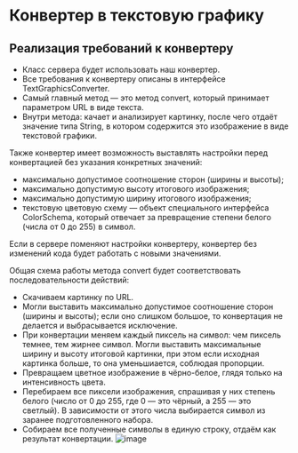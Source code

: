 # Конвертер в текстовую графику

## Реализация требований к конвертеру

- Класс сервера будет использовать наш конвертер. 
- Все требования к конвертеру описаны в интерфейсе TextGraphicsConverter.
- Самый главный метод — это метод convert, который принимает параметром URL в виде текста.
- Внутри метода: качает и анализирует картинку, после чего отдаёт значение типа String, в котором содержится это изображение в виде текстовой графики.

Также конвертер имеет возможность выставлять настройки перед конвертацией без указания конкретных значений:
- максимально допустимое соотношение сторон (ширины и высоты);
- максимально допустимую высоту итогового изображения;
- максимально допустимую ширину итогового изображения;
- текстовую цветовую схему — объект специального интерфейса ColorSchema, который отвечает за превращение степени белого (числа от 0 до 255) в символ. 

Если в сервере поменяют настройки конвертеру, конвертер без изменений кода будет работать с новыми значениями.

Общая схема работы метода convert будет соответствовать последовательности действий:
- Скачиваем картинку по URL.
- Могли выставить максимально допустимое соотношение сторон (ширины и высоты); если оно слишком большое, то конвертация не делается и выбрасывается исключение.
- При конвертации меняем каждый пиксель на символ: чем пиксель темнее, тем жирнее символ. Могли выставить максимальные ширину и высоту итоговой картинки, при этом если исходная картинка больше, то она уменьшиается, соблюдая пропорции.
- Превращаем цветное изображение в чёрно-белое, глядя только на интенсивность цвета.
- Перебираем все пиксели изображения, спрашивая у них степень белого (число от 0 до 255, где 0 — это чёрный, а 255 — это светлый). В зависимости от этого числа выбирается символ из заранее подготовленного набора.
- Собираем все полученные символы в единую строку, отдаём как результат конвертации.
![image](https://user-images.githubusercontent.com/113035992/235372865-19d6b79c-f61a-49b6-89b8-fc32df7ee67e.png)
